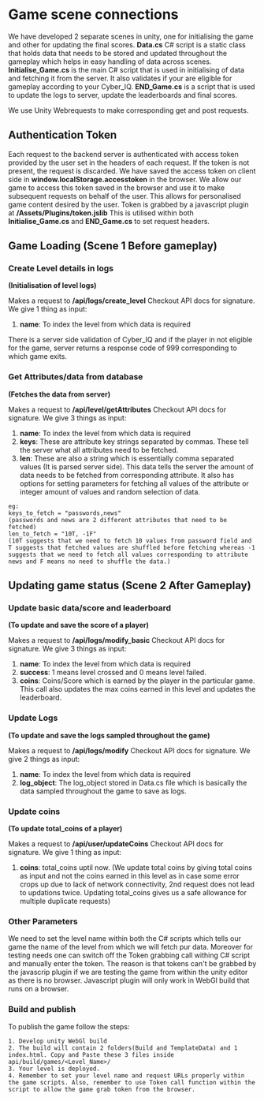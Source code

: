 # Game scene connections

We have developed 2 separate scenes in unity, one for initialising the game and other for updating the final scores.
**Data.cs** C# script is a static class that holds data that needs to be stored and updated throughout the gameplay which helps in easy handling of data across scenes.
**Initialise_Game.cs** is the main C# script that is used in initialising of data and fetching it from the server. It also validates if your are eligible for gameplay according to your Cyber_IQ.
**END_Game.cs** is a script that is used to update the logs to server, update the leaderboards and final scores.

We use Unity Webrequests to make corresponding get and post requests.
## Authentication Token 
Each request to the backend server is authenticated with access token provided by the user set in the headers of each request. If the token is not present, the request is discarded. We have saved the access token on client side in **window.localStorage.accesstoken** in the browser. We allow our game to access this token saved in the browser and use it to make subsequent requests on behalf of the user. This allows for personalised game content desired by the user.
Token is grabbed by a javascript plugin at **/Assets/Plugins/token.jslib**
This is utilised within both **Initialise_Game.cs** and **END_Game.cs** to set request headers.

## Game Loading (Scene 1 Before gameplay)

### Create Level details in logs 
**(Initialisation of level logs)**

Makes a request to **/api/logs/create_level**
Checkout API docs for signature.
We give 1 thing as input:
1. **name**: To index the level from which data is required

There is a server side validation of Cyber_IQ and if the player in not eligible for the game, server returns a response code of 999 corresponding to which game exits.

### Get Attributes/data from database
**(Fetches the data from server)**

Makes a request to **/api/level/getAttributes**
Checkout API docs for signature.
We give 3 things as input:
1. **name**: To index the level from which data is required
2. **keys**: These are attribute key strings separated by commas. These tell the server what all attributes need to be fetched.
3. **len**: These are also a string which is essentially comma separated values (It is parsed server side). This data tells the server the amount of data needs to be fetched from corresponding attribute. It also has options for setting parameters for fetching all values of the attribute or integer amount of values and random selection of data.

```
eg: 
keys_to_fetch = "passwords,news"
(passwords and news are 2 different attributes that need to be fetched)
len_to_fetch = "10T, -1F"
(10T suggests that we need to fetch 10 values from password field and T suggests that fetched values are shuffled before fetching whereas -1 suggests that we need to fetch all values corresponding to attribute news and F means no need to shuffle the data.)
```

## Updating game status (Scene 2 After Gameplay)

### Update basic data/score and leaderboard 
**(To update and save the score of a player)**

Makes a request to **/api/logs/modify_basic**
Checkout API docs for signature.
We give 3 things as input:
1. **name**: To index the level from which data is required
2. **success**: 1 means level crossed and 0 means level failed.
3. **coins**: Coins/Score which is earned by the player in the particular game.
This call also updates the max coins earned in this level and updates the leaderboard.

### Update Logs 
**(To update and save the logs sampled throughout the game)**

Makes a request to **/api/logs/modify**
Checkout API docs for signature.
We give 2 things as input:
1. **name**: To index the level from which data is required
2. **log_object**: The log_object stored in Data.cs file which is basically the data sampled throughout the game to save as logs.

### Update coins 
**(To update total_coins of a player)**

Makes a request to **/api/user/updateCoins**
Checkout API docs for signature.
We give 1 thing as input:
1. **coins**: total_coins uptil now. (We update total coins by giving total coins as input and not the coins earned in this level as in case some error crops up due to lack of network connectivity, 2nd request does not lead to updations twice. Updating total_coins gives us a safe allowance for multiple duplicate requests)

### Other Parameters
We need to set the level name within both the C# scripts which tells our game the name of the level from which we will fetch pur data.
Moreover for testing needs one can switch off the Token grabbing call withing C# script and manually enter the token. The reason is that tokens can't be grabbed by the javascrip plugin if we are testing the game from within the unity editor as there is no browser. Javascript plugin will only work in WebGl build that runs on a browser.

### Build and publish
To publish the game follow the steps:

```
1. Develop unity WebGl build
2. The build will contain 2 folders(Build and TemplateData) and 1 index.html. Copy and Paste these 3 files inside api/build/games/<Level_Name>/
3. Your level is deployed.
4. Remember to set your level name and request URLs properly within the game scripts. Also, remember to use Token call function within the script to allow the game grab token from the browser.
```

 
